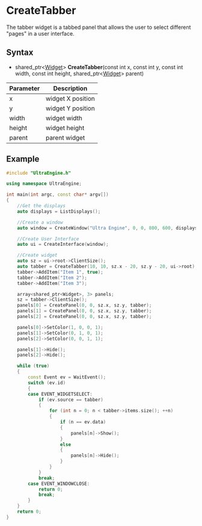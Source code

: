 # CreateTabber #

The tabber widget is a tabbed panel that allows the user to select different "pages" in a user interface.

## Syntax ##

- shared_ptr<[Widget](Widget.md)\> **CreateTabber**(const int x, const int y, const int width, const int height, shared_ptr<[Widget](Widget.md)\> parent)

| Parameter | Description |
| --- | --- |
| x | widget X position |
| y | widget Y position |
| width | widget width |
| height | widget height |
| parent | parent widget |

## Example ##
```c++
#include "UltraEngine.h"

using namespace UltraEngine;

int main(int argc, const char* argv[])
{
    //Get the displays
    auto displays = ListDisplays();

    //Create a window
    auto window = CreateWindow("Ultra Engine", 0, 0, 800, 600, displays[0]);

    //Create User Interface
    auto ui = CreateInterface(window);

    //Create widget
    auto sz = ui->root->ClientSize();
    auto tabber = CreateTabber(10, 10, sz.x - 20, sz.y - 20, ui->root);
    tabber->AddItem("Item 1", true);
    tabber->AddItem("Item 2");
    tabber->AddItem("Item 3");

    array<shared_ptr<Widget>, 3> panels;
    sz = tabber->ClientSize();
    panels[0] = CreatePanel(0, 0, sz.x, sz.y, tabber);
    panels[1] = CreatePanel(0, 0, sz.x, sz.y, tabber);
    panels[2] = CreatePanel(0, 0, sz.x, sz.y, tabber);

    panels[0]->SetColor(1, 0, 0, 1);
    panels[1]->SetColor(0, 1, 0, 1);
    panels[2]->SetColor(0, 0, 1, 1);

    panels[1]->Hide();
    panels[2]->Hide();

    while (true)
    {
        const Event ev = WaitEvent();
        switch (ev.id)
        {
        case EVENT_WIDGETSELECT:
            if (ev.source == tabber)
            {
                for (int n = 0; n < tabber->items.size(); ++n)
                {
                    if (n == ev.data)
                    {
                        panels[n]->Show();
                    }
                    else
                    {
                        panels[n]->Hide();
                    }
                }
            }
            break;
        case EVENT_WINDOWCLOSE:
            return 0;
            break;
        }
    }
    return 0;
}
```
